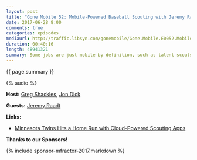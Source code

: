 ```yaml
---
layout: post
title: "Gone Mobile 52: Mobile-Powered Baseball Scouting with Jeremy Raadt"
date: 2017-06-28 8:00
comments: true
categories: episodes
mediaurl: http://traffic.libsyn.com/gonemobile/Gone.Mobile.E0052.Mobile.Powered.Baseball.Scouting.with.Jeremy.Raadt.mp3
duration: 00:40:16
length: 48941321
summary: Some jobs are just mobile by definition, such as talent scouts for baseball teams. The Minnesota Twins organization recently decided to embrace this and built a new mobile app experience for their scouts to help make their jobs easier and allow for greater collaboration and coordination across the team. In this episode we put our personal baseball allegiances aside briefly to chat with Jeremy Raadt about the app they built, how they built it, and where they see it going in the future!
---
```


{{ page.summary }}

<!-- more -->

{% audio %}

**Host:** [Greg Shackles](http://twitter.com/gshackles), [Jon Dick](http://twitter.com/redth)

**Guests:** [Jeremy Raadt](https://www.linkedin.com/in/jeremyraadt/)

**Links:** 

- [Minnesota Twins Hits a Home Run with Cloud-Powered Scouting Apps](https://blog.xamarin.com/minnesota-twins-hits-home-run-cloud-powered-scouting-apps/)

**Thanks to our Sponsors!**

{% include sponsor-mfractor-2017.markdown %}
